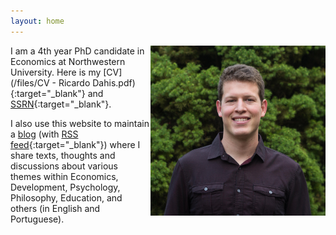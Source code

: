 ```yaml
---
layout: home
---
```


<img src="./files/profile.jpg" alt="profile" style="width: 280px;" align="right"  />

I am a 4th year PhD candidate in Economics at Northwestern University. Here is my [CV](/files/CV - Ricardo Dahis.pdf){:target="_blank"} and [SSRN](https://ssrn.com/author=2786164){:target="_blank"}.

I also use this website to maintain a [blog](blog) (with [RSS feed](./feed.xml){:target="_blank"}) where I share texts, thoughts and discussions about various themes within Economics, Development, Psychology, Philosophy, Education, and others (in English and Portuguese).

<br />
<br />
<script>(function(t,e,s,n){var o,a,c;t.SMCX=t.SMCX||[],e.getElementById(n)||(o=e.getElementsByTagName(s),a=o[o.length-1],c=e.createElement(s),c.type="text/javascript",c.async=!0,c.id=n,c.src=["https:"===location.protocol?"https://":"http://","widget.surveymonkey.com/collect/website/js/tRaiETqnLgj758hTBazgdx2HZVspFTZ2N_2BM30JYOsvyq81VULfn_2B_2BfEbQaHlv2cr.js"].join(""),a.parentNode.insertBefore(c,a))})(window,document,"script","smcx-sdk");</script>
